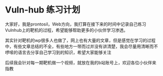 # Vuln-hub 练习计划



大家好，我是prontosil，Web方向，我打算在接下来的时间中记录自己练习Vulnhub上的靶机的过程，希望能够帮助更多的小伙伴学习渗透。

其实针对靶机的wp很多人也做了，网上也有大量的文章，但是感觉在学习的过程中，有些文章总结的不全，有些地方一带而过并没有讲清楚，我会尽量用清晰而不啰嗦的语言去分享自己学习到的知识，希望大家能够关注

后续我会针对每一期靶机做一个视频，就放在我的b站账号上，欢迎各位小伙伴来指教

